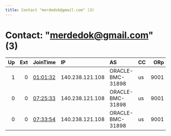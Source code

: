 ```yaml
---
title: Contact "merdedok@gmail.com" (3)
---
```


# Contact: "merdedok@gmail.com" (3)

|   Up |   Ext | JoinTime                                                                                            | IP              | AS               | CC   |   ORp |   Dirp | OS    | Version   | Nickname    |   eFamMembers |
|-----:|------:|:----------------------------------------------------------------------------------------------------|:----------------|:-----------------|:-----|------:|-------:|:------|:----------|:------------|--------------:|
|    1 |     0 | [01:01:32](https://metrics.torproject.org/rs.html#details/D05477F618DC73D589365703BFBAA34D44564B25) | 140.238.121.108 | ORACLE-BMC-31898 | us   |  9001 |   9002 | Linux | 0.4.5.10  | MerdedRelay |             2 |
|    0 |     0 | [07:25:33](https://metrics.torproject.org/rs.html#details/E3ADE3F98C8C39F270478BE993BD4E4B7073943D) | 140.238.121.108 | ORACLE-BMC-31898 | us   |  9001 |   9002 | Linux | 0.4.5.10  | MerdedRelay |             1 |
|    0 |     0 | [07:33:54](https://metrics.torproject.org/rs.html#details/87AA6E8F18142260A24001A5EEEC8B269B08B892) | 140.238.121.108 | ORACLE-BMC-31898 | us   |  9001 |   9002 | Linux | 0.4.5.10  | MerdedRelay |             1 |
